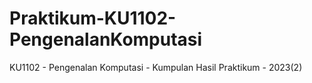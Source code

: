 # Praktikum-KU1102-PengenalanKomputasi
KU1102 - Pengenalan Komputasi - Kumpulan Hasil Praktikum - 2023(2)
